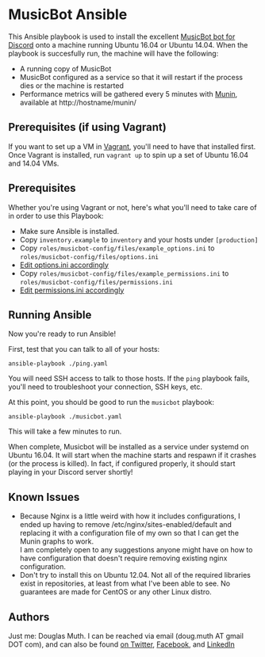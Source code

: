 
# MusicBot Ansible

This Ansible playbook is used to install the excellent 
<a href="https://github.com/Just-Some-Bots/MusicBot">MusicBot bot for Discord</a> onto a machine
running Ubuntu 16.04 or Ubuntu 14.04. When the playbook is succesfully run, the machine will have the following:

- A running copy of MusicBot
- MusicBot configured as a service so that it will restart if the process dies or the machine is restarted
- Performance metrics will be gathered every 5 minutes with <a href="http://munin-monitoring.org/">Munin</a>, available at http://hostname/munin/


## Prerequisites (if using Vagrant)

If you want to set up a VM in <a href="https://www.vagrantup.com/">Vagrant</a>, you'll need to have that installed first.
Once Vagrant is installed, run `vagrant up` to spin up a set of Ubuntu 16.04 and 14.04 VMs.


## Prerequisites 

Whether you're using Vagrant or not, here's what you'll need to take care of in order to use this Playbook:

- Make sure Ansible is installed.
- Copy `inventory.example` to `inventory` and your hosts under `[production]`
- Copy `roles/musicbot-config/files/example_options.ini` to `roles/musicbot-config/files/options.ini`
- <a href="https://github.com/Just-Some-Bots/MusicBot/wiki/Configuration">Edit options.ini accordingly</a>
- Copy `roles/musicbot-config/files/example_permissions.ini` to `roles/musicbot-config/files/permissions.ini`
- <a href="https://github.com/Just-Some-Bots/MusicBot/wiki/Permissions">Edit permissions.ini accordingly</a>


## Running Ansible

Now you're ready to run Ansible! 

First, test that you can talk to all of your hosts:

`ansible-playbook ./ping.yaml`

You will need SSH access to talk to those hosts.  If the `ping` playbook fails, you'll 
need to troubleshoot your connection, SSH keys, etc.


At this point, you should be good to run the `musicbot` playbook:

`ansible-playbook ./musicbot.yaml`

This will take a few minutes to run.  


When complete, Musicbot will be installed as a service under systemd on Ubuntu 16.04.  It will
start when the machine starts and respawn if it crashes (or the process is killed).  In fact,
if configured properly, it should start playing in your Discord server shortly!


## Known Issues

- Because Nginx is a little weird with how it includes configurations, I ended up 
having to remove /etc/nginx/sites-enabled/default and replacing it with a 
configuration file of my own so that I can get the Munin graphs to work.  
I am completely open to any suggestions anyone might have on how to have configuration
that doesn't require removing existing nginx configuration.
- Don't try to install this on Ubuntu 12.04.
Not all of the required libraries exist in repositories, at least from 
what I've been able to see.  No guarantees are made for CentOS or any other Linux distro.


## Authors

Just me: Douglas Muth.  I can be reached via email (doug.muth AT gmail DOT com), and
can also be found <a href="http://twitter.com/dmuth">on Twitter</a>, 
<a href="http://facebook.com/dmuth">Facebook</a>, 
and <a href="https://www.linkedin.com/in/dmuth">LinkedIn</a>


